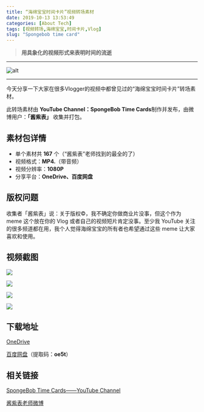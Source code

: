```yaml
---
title: “海绵宝宝时间卡片”视频转场素材
date: 2019-10-13 13:53:49
categories: [About Tech]
tags: [视频转场,海绵宝宝,时间卡片,Vlog]
slug: "Spongebob time card"
---
```


> **用具象化的视频形式来表明时间的流逝**

<!--more-->

---

![alt](https://dawnblog-1300625500.cos.ap-guangzhou.myqcloud.com/images/20200305155100.jpg "Unsplash")

---

今天分享一下大家在很多Vlogger的视频中都曾见过的“海绵宝宝时间卡片”转场素材。

此转场素材由 **YouTube Channel：SpongeBob Time Cards**制作并发布，由微博用户：**「酱紫表」** 收集并打包。

## 素材包详情
- 单个素材共 **167** 个（“酱紫表”老师找到的最全的了）
- 视频格式：**MP4.**（带音频）
- 视频分辨率：**1080P**
- 分享平台：**OneDrive、百度网盘**

## 版权问题

收集者「酱紫表」说：关于版权©，我不确定你做商业片没事，但这个作为 meme 这个放在你的 Vlog 或者自己的视频短片肯定没事。至少我 YouTube 关注的很多频道都在用，我个人觉得海绵宝宝的所有者也希望通过这些 meme 让大家喜欢和使用。

## 视频截图

![](https://dawnblog-1300625500.cos.ap-guangzhou.myqcloud.com/images/20200323145624.jpg)

![](https://dawnblog-1300625500.cos.ap-guangzhou.myqcloud.com/images/20200323145623.jpg)

![](https://dawnblog-1300625500.cos.ap-guangzhou.myqcloud.com/images/20200323145622.jpg)

![](https://dawnblog-1300625500.cos.ap-guangzhou.myqcloud.com/images/20200323145621.jpg)

## 下载地址

[OneDrive](https://1drv.ms/u/s!AmU0iz6ewjBfoRIM4fAB0jnWd8d1?e=PWSNgO)

[百度网盘](https://pan.baidu.com/s/1fX5tBH1kVt5gbaGfh78ZOQ)（提取码：**oe5t**）



## 相关链接

[SpongeBob Time Cards——YouTube Channel](https://www.youtube.com/channel/UCjfmzjLRyiwgMnZ2pltNSlQ/videos)

[酱紫表老师微博](https://weibo.com/u/3138279871?from=feed&loc=avatar)
